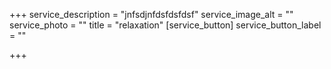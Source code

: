 +++
service_description = "jnfsdjnfdsfdsfdsf"
service_image_alt = ""
service_photo = ""
title = "relaxation"
[service_button]
service_button_label = ""

+++

